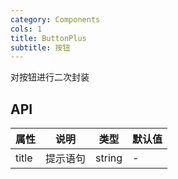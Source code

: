 ```yaml
---
category: Components
cols: 1
title: ButtonPlus
subtitle: 按钮
---
```


对按钮进行二次封装

## API

| 属性  | 说明     | 类型   | 默认值 |
| ----- | -------- | ------ | ------ |
| title | 提示语句 | string | -      |
